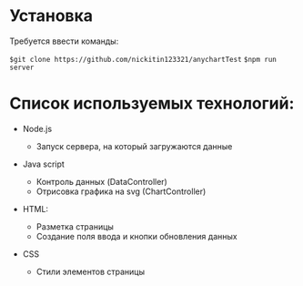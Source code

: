# Установка

Требуется ввести команды:

`$git clone https://github.com/nickitin123321/anychartTest`
`$npm run server`

# Список используемых технологий:

- Node.js

  - Запуск сервера, на который загружаются данные 

- Java script

  - Контроль данных (DataController)
  - Отрисовка графика на svg (ChartController)

- HTML:

  - Разметка страницы
  - Создание поля ввода и кнопки обновления данных

- CSS
  - Cтили элементов страницы
